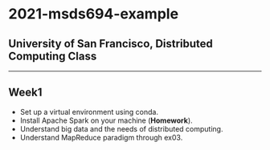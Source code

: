 # 2021-msds694-example
University of San Francisco, Distributed Computing Class
-----
-----

## Week1
* Set up a virtual environment using conda.
* Install Apache Spark on your machine (**Homework**).
* Understand big data and the needs of distributed computing.
* Understand MapReduce paradigm through ex03.
